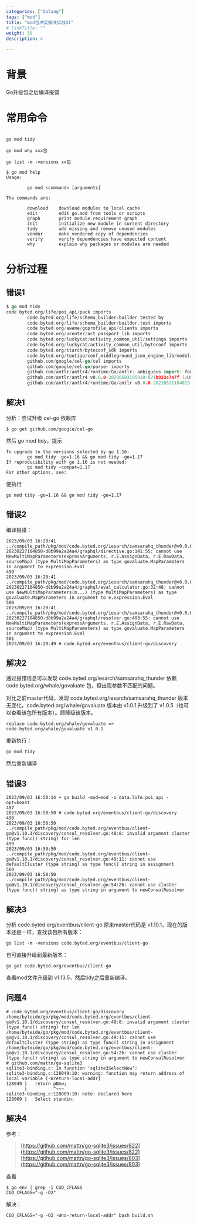 ```yaml
---
categories: ["Golang"]
tags: ["mod"]
title: "mod包冲突解决实战01"
# linkTitle: ""
weight: 30
description: >

---
```




# 背景

Go升级包之后编译报错

# 常用命令

```shell

go mod tidy

go mod why xxx包

go list -m -versions xx包

$ go mod help
Usage:

        go mod <command> [arguments]

The commands are:

        download    download modules to local cache
        edit        edit go.mod from tools or scripts
        graph       print module requirement graph
        init        initialize new module in current directory
        tidy        add missing and remove unused modules
        vendor      make vendored copy of dependencies
        verify      verify dependencies have expected content
        why         explain why packages or modules are needed

```


# 分析过程

## 错误1

```go
$ go mod tidy
code.byted.org/life/poi_api/pack imports
        code.byted.org/life/schema_builder/builder tested by
        code.byted.org/life/schema_builder/builder.test imports
        code.byted.org/aweme/goprofile_api/clients imports
        code.byted.org/ucenter/act_passport_lib imports
        code.byted.org/luckycat/activity_common_util/settings imports
        code.byted.org/luckycat/activity_common_util/byteconf imports
        code.byted.org/ttarch/byteconf_sdk imports
        code.byted.org/toutiao/conf_middleground_json_engine_lib/model/celconf imports
        github.com/google/cel-go/cel imports
        github.com/google/cel-go/parser imports
        github.com/antlr/antlr4/runtime/Go/antlr: ambiguous import: found package github.com/antlr/antlr4/runtime/Go/antlr in multiple modules:
        github.com/antlr/antlr4 v0.0.0-20200503195918-621b933c7a7f (/Users/admin/go/pkg/mod/github.com/antlr/antlr4@v0.0.0-20200503195918-621b933c7a7f/runtime/Go/antlr)
        github.com/antlr/antlr4/runtime/Go/antlr v0.0.0-20210521184019-c5ad59b459ec (/Users/admin/go/pkg/mod/github.com/antlr/antlr4/runtime/!go/antlr@v0.0.0-20210521184019-c5ad59b459ec)
```

## 解决1

分析：尝试升级 cel-go 依赖库

```shell
$ go get github.com/google/cel-go
```
然后 go mod tidy，提示
```shell
To upgrade to the versions selected by go 1.16:
        go mod tidy -go=1.16 && go mod tidy -go=1.17
If reproducibility with go 1.16 is not needed:
        go mod tidy -compat=1.17
For other options, see:

```
便执行
```shell
go mod tidy -go=1.16 && go mod tidy -go=1.17
```

## 错误2

编译报错：

```shell
2023/09/03 16:20:41 ../compile_path/pkg/mod/code.byted.org/iesarch/samsarahq_thunder@v0.0.0-20230227104850-d8b99a2a24a4/graphql/directive.go:141:55: cannot use NewMultiMapParameters(expressArguments, r.E.AssignData, r.E.RawData, sourceMap) (type MultiMapParameters) as type govaluate.MapParameters in argument to expression.Eval
499
2023/09/03 16:20:41 ../compile_path/pkg/mod/code.byted.org/iesarch/samsarahq_thunder@v0.0.0-20230227104850-d8b99a2a24a4/graphql/eval_calculator.go:32:48: cannot use NewMultiMapParameters(m...) (type MultiMapParameters) as type govaluate.MapParameters in argument to e.expression.Eval
500
2023/09/03 16:20:41 ../compile_path/pkg/mod/code.byted.org/iesarch/samsarahq_thunder@v0.0.0-20230227104850-d8b99a2a24a4/graphql/resolver.go:408:55: cannot use NewMultiMapParameters(expressArguments, r.E.AssignData, r.E.RawData, sourceMap) (type MultiMapParameters) as type govaluate.MapParameters in argument to expression.Eval
501
2023/09/03 16:20:49 # code.byted.org/eventbus/client-go/discovery
```

## 解决2

通过报错信息可以发现 code.byted.org/iesarch/samsarahq_thunder 依赖 code.byted.org/whale/govaluate 包，但出现参数不匹配的问题。

对比之前master代码，发现 code.byted.org/iesarch/samsarahq_thunder 版本无变化，code.byted.org/whale/govaluate 版本由 v1.0.1 升级到了 v1.0.5（也可以查看该包所有版本）。顾降级该版本。

```shell
replace code.byted.org/whale/govaluate => code.byted.org/whale/govaluate v1.0.1
```

重新执行：

```shell
go mod tidy
```
然后重新编译
## 错误3

```shell
2023/09/03 16:50:14 + go build -mod=mod -o data.life.poi_api -opt=beast
497
2023/09/03 16:50:50 # code.byted.org/eventbus/client-go/discovery
498
2023/09/03 16:50:50 ../compile_path/pkg/mod/code.byted.org/eventbus/client-go@v1.10.1/discovery/consul_resolver.go:48:8: invalid argument cluster (type func() string) for len
499
2023/09/03 16:50:50 ../compile_path/pkg/mod/code.byted.org/eventbus/client-go@v1.10.1/discovery/consul_resolver.go:49:11: cannot use defaultCluster (type string) as type func() string in assignment
500
2023/09/03 16:50:50 ../compile_path/pkg/mod/code.byted.org/eventbus/client-go@v1.10.1/discovery/consul_resolver.go:54:26: cannot use cluster (type func() string) as type string in argument to newConsulResolver
```

## 解决3

分析 code.byted.org/eventbus/client-go 原来master代码是 v1.10.1，现在的版本还是一样，查找该包所有版本：

```shell
go list -m -versions code.byted.org/eventbus/client-go
```
也可直接升级到最新版本：
```shell
go get code.byted.org/eventbus/client-go
```
查看mod文件升级到 v1.13.5，然后tidy之后重新编译。
## 问题4

```shell
# code.byted.org/eventbus/client-go/discovery
/home/byteide/go/pkg/mod/code.byted.org/eventbus/client-go@v1.10.1/discovery/consul_resolver.go:48:8: invalid argument cluster (type func() string) for len
/home/byteide/go/pkg/mod/code.byted.org/eventbus/client-go@v1.10.1/discovery/consul_resolver.go:49:11: cannot use defaultCluster (type string) as type func() string in assignment
/home/byteide/go/pkg/mod/code.byted.org/eventbus/client-go@v1.10.1/discovery/consul_resolver.go:54:26: cannot use cluster (type func() string) as type string in argument to newConsulResolver
# github.com/mattn/go-sqlite3
sqlite3-binding.c: In function ‘sqlite3SelectNew’:
sqlite3-binding.c:128049:10: warning: function may return address of local variable [-Wreturn-local-addr]
128049 |   return pNew;
       |          ^~~~
sqlite3-binding.c:128009:10: note: declared here
128009 |   Select standin;
```

## 解决4

参考：

>[https://github.com/mattn/go-sqlite3/issues/822](https://github.com/mattn/go-sqlite3/issues/822)
>[https://github.com/mattn/go-sqlite3/issues/803](https://github.com/mattn/go-sqlite3/issues/803)

查看 

```shell
$ go env | grep -i CGO_CFLAGS
CGO_CFLAGS="-g -O2"
```
解决：
```shell
CGO_CFLAGS="-g -O2 -Wno-return-local-addr" bash build.sh
```

